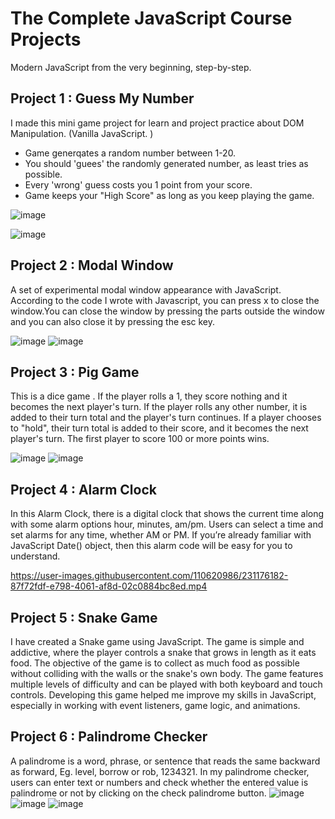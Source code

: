 # The Complete JavaScript Course Projects

Modern JavaScript from the very beginning, step-by-step.

## Project 1 : Guess My Number

I made this mini game project for learn and project practice about DOM Manipulation. (Vanilla JavaScript. )

- Game generqates a random number between 1-20.
- You should 'guees' the randomly generated number, as least tries as possible.
- Every 'wrong' guess costs you 1 point from your score.
- Game keeps your "High Score" as long as you keep playing the game.

![image](https://user-images.githubusercontent.com/110620986/202436957-9560c0e9-717b-49bb-b2be-f49c785e4506.png)

![image](https://user-images.githubusercontent.com/110620986/202437391-aa6fabc6-2b09-4ccc-8386-03d0bbac3ee2.png)

## Project 2 : Modal Window

A set of experimental modal window appearance with JavaScript.
According to the code I wrote with Javascript, you can press x to close the window.You can close the window by pressing the parts outside the window and you can also close it by pressing the esc key.

![image](https://user-images.githubusercontent.com/110620986/202439227-c55612cb-e71d-417d-bf2f-8246756ab29e.png)
![image](https://user-images.githubusercontent.com/110620986/202439290-4780803d-a621-4511-8459-e644744e8648.png)

## Project 3 : Pig Game

This is a dice game .
If the player rolls a 1, they score nothing and it becomes the next player's turn. If the player rolls any other number, it is added to their turn total and the player's turn continues. If a player chooses to "hold", their turn total is added to their score, and it becomes the next player's turn. The first player to score 100 or more points wins.

![image](https://user-images.githubusercontent.com/110620986/202439979-dca9d136-96fc-4d48-8b78-3d9c686eba30.png)
![image](https://user-images.githubusercontent.com/110620986/202440290-f8fae600-a6b8-4052-8982-03e67b37eeb7.png)

## Project 4 : Alarm Clock

In this Alarm Clock, there is a digital clock that shows the current time along with some alarm options hour, minutes, am/pm. Users can select a time and set alarms for any time, whether AM or PM. If you’re already familiar with JavaScript Date() object, then this alarm code will be easy for you to understand.

https://user-images.githubusercontent.com/110620986/231176182-87f72fdf-e798-4061-af8d-02c0884bc8ed.mp4

## Project 5 : Snake Game

I have created a Snake game using JavaScript. The game is simple and addictive, where the player controls a snake that grows in length as it eats food. The objective of the game is to collect as much food as possible without colliding with the walls or the snake's own body. The game features multiple levels of difficulty and can be played with both keyboard and touch controls. Developing this game helped me improve my skills in JavaScript, especially in working with event listeners, game logic, and animations.

## Project 6 : Palindrome Checker

A palindrome is a word, phrase, or sentence that reads the same backward as forward, Eg. level, borrow or rob, 1234321. In my palindrome checker, users can enter text or numbers and check whether the entered value is palindrome or not by clicking on the check palindrome button.
![image](https://user-images.githubusercontent.com/110620986/235653880-296da8fd-c953-488a-b079-3a7669dabfdf.png)
![image](https://user-images.githubusercontent.com/110620986/235654012-9f9eda32-b565-4d66-9626-d05c27cbd9a2.png)
![image](https://user-images.githubusercontent.com/110620986/235654086-20ffb146-9d85-4f2b-b5f9-c66fd4c0e9b1.png)

